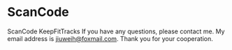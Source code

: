 # ScanCode
ScanCode
KeepFitTracks If you have any questions, please contact me. My email address is jiuweih@foxmail.com. Thank you for your cooperation.
